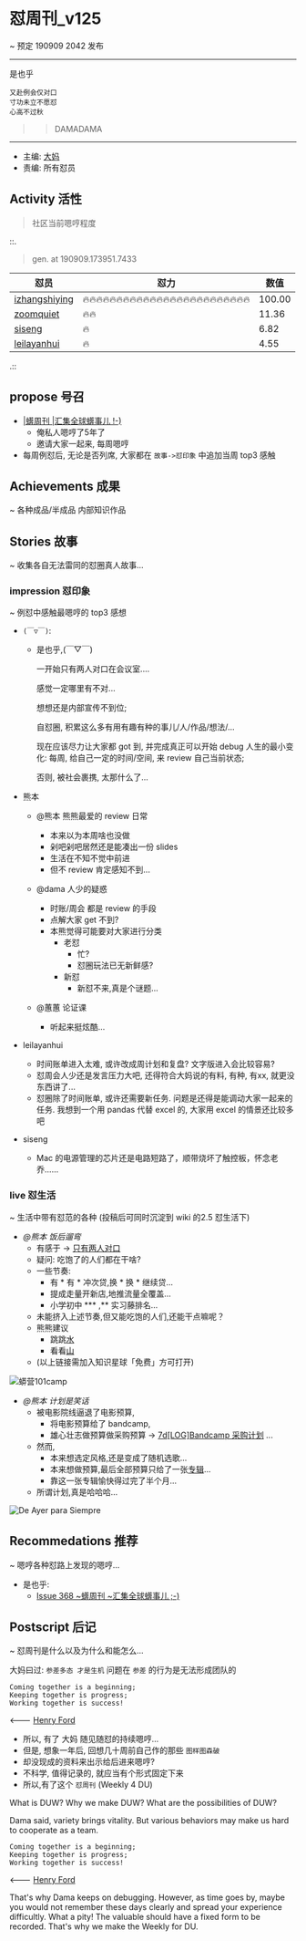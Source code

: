 # 怼周刊_v125
~ 预定 190909 2042 发布

-----------------------------------------

是也乎

    又赴例会仅对口
    寸功未立不愿怼
    心高不过秋


>> DAMADAMA



-----------------------------------------

- 主编: [大妈](http://du.zoomquiet.io/2014-02/ac0-zq/)
- 责编: 所有怼员

## Activity 活性
> 社区当前嗯哼程度


::.

> gen. at 190909.173951.7433 

 怼员 | 怼力 | 数值 
---- | ---- | ----
[izhangshiying](https://du.101.camp/PoDU/v0/izhangshiying/) | 🔥🔥🔥🔥🔥🔥🔥🔥🔥🔥🔥🔥🔥🔥🔥🔥🔥🔥🔥🔥🔥🔥🔥🔥🔥 | 100.00
[zoomquiet](https://du.101.camp/PoDU/v0/zoomquiet/) | 🔥🔥 | 11.36
[siseng](https://du.101.camp/PoDU/v0/siseng/) | 🔥 | 6.82
[leilayanhui](https://du.101.camp/PoDU/v0/leilayanhui/) | 🔥 | 4.55

.::


## propose 号召

- [|蠎周刊 |汇集全球蠎事儿 !-)](http://weekly.pychina.org/archives.html)
    + 俺私人嗯哼了5年了
    + 邀请大家一起来, 每周嗯哼
- 每周例怼后, 无论是否列席, 大家都在 `故事->怼印象` 中追加当周 top3 感触



## Achievements 成果 
~ 各种成品/半成品 内部知识作品


## Stories 故事 
~ 收集各自无法雷同的怼圈真人故事...



### impression 怼印象 
~ 例怼中感触最嗯哼的 top3 感想

- `(￣▽￣)`:
    
    + 是也乎,(￣▽￣)
    
      一开始只有两人对口在会议室....
    
      感觉一定哪里有不对...
    
      想想还是内部宣传不到位;
    
      自怼圈, 积累这么多有用有趣有种的事儿/人/作品/想法/...
    
      现在应该尽力让大家都 got 到, 并完成真正可以开始 debug 人生的最小变化:
      每周, 给自己一定的时间/空间, 来 review 自己当前状态;
    
      否则, 被社会裹携, 太那什么了...
    
- 熊本

    - @熊本 熊熊最爱的 review 日常
      - 本来以为本周啥也没做
      - 剁吧剁吧居然还是能凑出一份 slides
      - 生活在不知不觉中前进
      - 但不 review 肯定感知不到...

    - @dama 人少的疑惑
      - 时账/周会 都是 review 的手段
      - 点解大家 get 不到?
      - 本熊觉得可能要对大家进行分类
        - 老怼
          - 忙?
          - 怼圈玩法已无新鲜感?
        - 新怼
          - 新怼不来,真是个谜题...
    - @蕙蕙 论证课
      - 听起来挺炫酷...

- leilayanhui

    - 时间账单进入太难, 或许改成周计划和复盘? 文字版进入会比较容易?
    - 怼周会人少还是发言压力大吧, 还得符合大妈说的有料, 有种, 有xx, 就更没东西讲了...
    - 怼圈除了时间账单, 或许还需要新任务. 问题是还得是能调动大家一起来的任务. 我想到一个用 pandas 代替 excel 的, 大家用 excel 的情景还比较多吧

- siseng

    - Mac 的电源管理的芯片还是电路短路了，顺带烧坏了触控板，怀念老乔……

### live 怼生活
~ 生活中带有怼范的各种 (投稿后可同时沉淀到 wiki 的2.5 怼生活下)


- *@熊本 饭后遛弯*
    + 有感于 -> [只有两人对口](https://github.com/DebugUself/du4proto/issues/773#issuecomment-529108389)
    + 疑问: 吃饱了的人们都在干啥?
    + 一些节奏:
        + 有 * 有 * 冲次贷,换 * 换 * 继续贷...
        + 提成走量开新店,地推流量全覆盖...
        + 小学初中 *** ,** 实习藤排名...
    + 未能挤入上述节奏,但又能吃饱的人们,还能干点嘛呢？
    + 熊熊建议
        + 跳跳[水](https://t.zsxq.com/IaAa6im)
        + 看看[山](https://t.zsxq.com/jmqjmYJ)
    + (以上链接需加入知识星球「免费」方可打开)

<img alt="蟒营101camp" src="https://ipic.zoomquiet.top/2019-08-09-190809camp101.jpeg"/>

- *@熊本 计划是笑话*
    + 被电影院线逼退了电影预算,
        + 将电影预算给了 bandcamp,
        + 雄心壮志做预算做采购预算 -> [7d[LOG]Bandcamp 采购计划](https://github.com/DebugUself/du4proto/issues/774) ...
    + 然而,
        + 本来想选定风格,还是变成了随机选歌...
        + 本来想做预算,最后全部预算只给了一张[专辑](https://mariachiloscamperos.bandcamp.com/album/de-ayer-para-siempre)...
        + 靠这一张专辑愉快得过完了半个月...
    + 所谓计划,真是哈哈哈...

<img alt="De Ayer para Siempre" src="https://f4.bcbits.com/img/a0593093384_10.jpg"/>


## Recommedations 推荐 
~ 嗯哼各种怼路上发现的嗯哼...

- 是也乎:
    + [Issue 368 ~蠎周刊 ~汇集全球蠎事儿 ;-)](http://weekly.pychina.org/issue/issue-368.html)


## Postscript 后记 
~ 怼周刊是什么以及为什么和能怎么...

大妈曰过: `参差多态 才是生机`
问题在 `参差` 的行为是无法形成团队的

    Coming together is a beginning; 
    Keeping together is progress; 
    Working together is success!

<--- [Henry Ford](https://www.brainyquote.com/quotes/quotes/h/henryford121997.html)

- 所以, 有了 大妈 随见随怼的持续嗯哼...
- 但是, 想象一年后, 回想几十周前自己作的那些 `图样图森破` 
- 却没现成的资料来出示给后进来嗯哼?
- 不科学, 值得记录的, 就应当有个形式固定下来
- 所以,有了这个 `怼周刊` (Weekly 4 DU)

What is DUW?
Why we make DUW?
What are the possibilities of DUW?

Dama said, variety brings vitality.
But various behaviors may make us hard to cooperate as a team.

    Coming together is a beginning; 
    Keeping together is progress; 
    Working together is success!

<--- [Henry Ford](https://www.brainyquote.com/quotes/quotes/h/henryford121997.html)

That's why Dama keeps on debugging.
However, as time goes by, maybe you would not remember these days clearly and spread your experience difficultly.
What a pity!
The valuable should have a fixed form to be recorded.
That's why we make the Weekly for DU.

